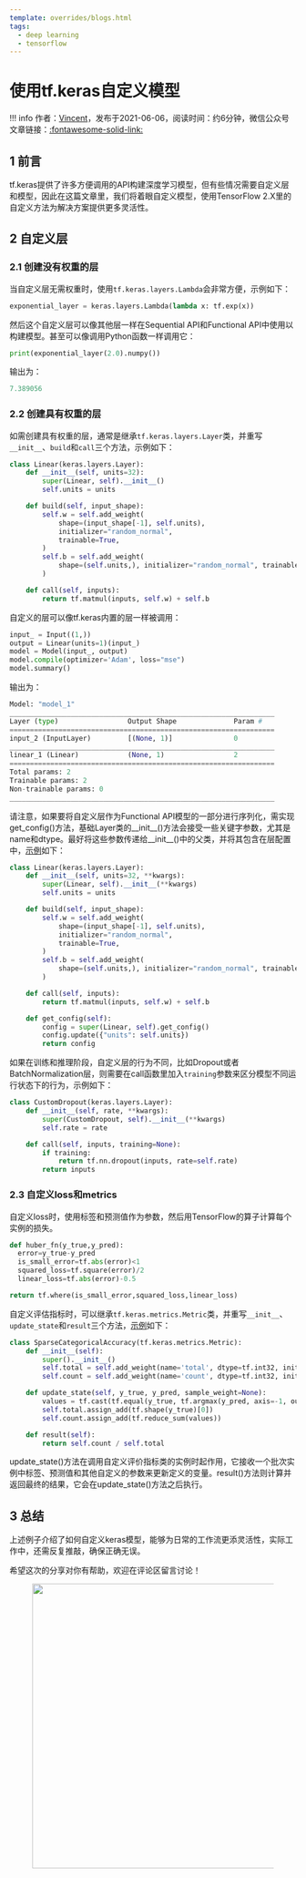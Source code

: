 ```yaml
---
template: overrides/blogs.html
tags:
  - deep learning
  - tensorflow
---
```


# 使用tf.keras自定义模型

!!! info
    作者：[Vincent](https://github.com/Realvincentyuan)，发布于2021-06-06，阅读时间：约6分钟，微信公众号文章链接：[:fontawesome-solid-link:](https://mp.weixin.qq.com/s/z2uBxwe8UNDXWMDNS_k-Gg)

## 1 前言

tf.keras提供了许多方便调用的API构建深度学习模型，但有些情况需要自定义层和模型，因此在这篇文章里，我们将着眼自定义模型，使用TensorFlow 2.X里的自定义方法为解决方案提供更多灵活性。

## 2 自定义层

### 2.1 创建没有权重的层

当自定义层无需权重时，使用`tf.keras.layers.Lambda`会非常方便，示例如下：

```python
exponential_layer = keras.layers.Lambda(lambda x: tf.exp(x))
```

然后这个自定义层可以像其他层一样在Sequential API和Functional API中使用以构建模型。甚至可以像调用Python函数一样调用它：

```Python
print(exponential_layer(2.0).numpy())
```

输出为：

```Python
7.389056
```

### 2.2 创建具有权重的层

如需创建具有权重的层，通常是继承`tf.keras.layers.Layer`类，并重写`__init__`、`build`和`call`三个方法，示例如下：

```Python
class Linear(keras.layers.Layer):
    def __init__(self, units=32):
        super(Linear, self).__init__()
        self.units = units

    def build(self, input_shape):
        self.w = self.add_weight(
            shape=(input_shape[-1], self.units),
            initializer="random_normal",
            trainable=True,
        )
        self.b = self.add_weight(
            shape=(self.units,), initializer="random_normal", trainable=True
        )

    def call(self, inputs):
        return tf.matmul(inputs, self.w) + self.b
```

自定义的层可以像tf.keras内置的层一样被调用：

```Python
input_ = Input((1,))
output = Linear(units=1)(input_)
model = Model(input_, output)
model.compile(optimizer='Adam', loss="mse")
model.summary()
```

输出为：

```python
Model: "model_1"
_________________________________________________________________
Layer (type)                 Output Shape              Param #   
=================================================================
input_2 (InputLayer)         [(None, 1)]               0         
_________________________________________________________________
linear_1 (Linear)            (None, 1)                 2         
=================================================================
Total params: 2
Trainable params: 2
Non-trainable params: 0
_________________________________________________________________
```

请注意，如果要将自定义层作为Functional API模型的一部分进行序列化，需实现get_config()方法，基础Layer类的__init__()方法会接受一些关键字参数，尤其是name和dtype。最好将这些参数传递给__init__()中的父类，并将其包含在层配置中，[示例]('https://www.tensorflow.org/guide/keras/custom_layers_and_models#%E5%8F%AF%E9%80%89%E6%8B%A9%E5%9C%A8%E5%B1%82%E4%B8%8A%E5%90%AF%E7%94%A8%E5%BA%8F%E5%88%97%E5%8C%96' '可选择在层上启用序列化')如下：

```python
class Linear(keras.layers.Layer):
    def __init__(self, units=32, **kwargs):
        super(Linear, self).__init__(**kwargs)
        self.units = units

    def build(self, input_shape):
        self.w = self.add_weight(
            shape=(input_shape[-1], self.units),
            initializer="random_normal",
            trainable=True,
        )
        self.b = self.add_weight(
            shape=(self.units,), initializer="random_normal", trainable=True
        )

    def call(self, inputs):
        return tf.matmul(inputs, self.w) + self.b

    def get_config(self):
        config = super(Linear, self).get_config()
        config.update({"units": self.units})
        return config

```

如果在训练和推理阶段，自定义层的行为不同，比如Dropout或者BatchNormalization层，则需要在call函数里加入`training`参数来区分模型不同运行状态下的行为，示例如下：

```Python
class CustomDropout(keras.layers.Layer):
    def __init__(self, rate, **kwargs):
        super(CustomDropout, self).__init__(**kwargs)
        self.rate = rate

    def call(self, inputs, training=None):
        if training:
            return tf.nn.dropout(inputs, rate=self.rate)
        return inputs
```

### 2.3 自定义loss和metrics

自定义loss时，使用标签和预测值作为参数，然后用TensorFlow的算子计算每个实例的损失。

```python
def huber_fn(y_true,y_pred):
  error=y_true-y_pred
  is_small_error=tf.abs(error)<1
  squared_loss=tf.square(error)/2
  linear_loss=tf.abs(error)-0.5

return tf.where(is_small_error,squared_loss,linear_loss)
```

自定义评估指标时，可以继承`tf.keras.metrics.Metric`类，并重写`__init__`、`update_state`和`result`三个方法，[示例](https://tf.wiki/zh_hans/basic/models.html#id26 '简单粗暴Tensorflow 2.0')如下：

```Python
class SparseCategoricalAccuracy(tf.keras.metrics.Metric):
    def __init__(self):
        super().__init__()
        self.total = self.add_weight(name='total', dtype=tf.int32, initializer=tf.zeros_initializer())
        self.count = self.add_weight(name='count', dtype=tf.int32, initializer=tf.zeros_initializer())

    def update_state(self, y_true, y_pred, sample_weight=None):
        values = tf.cast(tf.equal(y_true, tf.argmax(y_pred, axis=-1, output_type=tf.int32)), tf.int32)
        self.total.assign_add(tf.shape(y_true)[0])
        self.count.assign_add(tf.reduce_sum(values))

    def result(self):
        return self.count / self.total
```

update_state()方法在调用自定义评价指标类的实例时起作用，它接收一个批次实例中标签、预测值和其他自定义的参数来更新定义的变量。result()方法则计算并返回最终的结果，它会在update_state()方法之后执行。

## 3 总结

上述例子介绍了如何自定义keras模型，能够为日常的工作流更添灵活性，实际工作中，还需反复推敲，确保正确无误。

希望这次的分享对你有帮助，欢迎在评论区留言讨论！

<figure>
  <img src="https://cdn.jsdelivr.net/gh/BulletTech2021/Pics/2021-6-14/1623639526512-1080P%20(Full%20HD)%20-%20Tail%20Pic.png" width="500" />
</figure>
